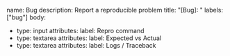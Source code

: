 name: Bug
description: Report a reproducible problem
title: "[Bug]: "
labels: ["bug"]
body:
- type: input
  attributes:
    label: Repro command
- type: textarea
  attributes:
    label: Expected vs Actual
- type: textarea
  attributes:
    label: Logs / Traceback
